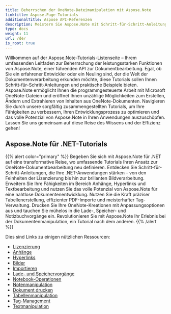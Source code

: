 ```yaml
---
title: Beherrschen der OneNote-Dateimanipulation mit Aspose.Note
linktitle: Aspose.Page-Tutorials
additionalTitle: Aspose API-Referenzen
description: Meistern Sie Aspose.Note mit Schritt-für-Schritt-Anleitungen! Erfahren Sie, wie Sie OneNote-Dateien programmgesteuert bearbeiten, um eine effiziente Dokumentenverarbeitung zu ermöglichen.
type: docs
weight: 11
url: /de/
is_root: true
---
```


Willkommen auf der Aspose.Note-Tutorials-Listenseite – Ihrem umfassenden Leitfaden zur Beherrschung der leistungsstarken Funktionen von Aspose.Note, einer führenden API zur Dokumentbearbeitung. Egal, ob Sie ein erfahrener Entwickler oder ein Neuling sind, der die Welt der Dokumentenverarbeitung erkunden möchte, diese Tutorials sollen Ihnen Schritt-für-Schritt-Anleitungen und praktische Beispiele bieten. Aspose.Note ermöglicht Ihnen die programmgesteuerte Arbeit mit Microsoft OneNote-Dateien und eröffnet Ihnen unzählige Möglichkeiten zum Erstellen, Ändern und Extrahieren von Inhalten aus OneNote-Dokumenten. Navigieren Sie durch unsere sorgfältig zusammengestellten Tutorials, um Ihre Fähigkeiten zu verbessern, Ihren Entwicklungsprozess zu optimieren und das volle Potenzial von Aspose.Note in Ihren Anwendungen auszuschöpfen. Lassen Sie uns gemeinsam auf diese Reise des Wissens und der Effizienz gehen!

## Aspose.Note für .NET-Tutorials
{{% alert color="primary" %}}
Begeben Sie sich mit Aspose.Note für .NET auf eine transformative Reise, wo umfassende Tutorials Ihren Ansatz zur OneNote-Dokumentbearbeitung neu definieren. Entdecken Sie Schritt-für-Schritt-Anleitungen, die Ihre .NET-Anwendungen stärken – von den Feinheiten der Lizenzierung bis hin zur brillanten Bildverarbeitung. Erweitern Sie Ihre Fähigkeiten im Bereich Anhänge, Hyperlinks und Textbearbeitung und nutzen Sie das volle Potenzial von Aspose.Note für eine nahtlose Dokumentenentwicklung. Nutzen Sie die Kraft präziser Tabellenerstellung, effizienter PDF-Importe und meisterhafter Tag-Verwaltung. Drucken Sie Ihre OneNote-Kreationen mit Anpassungsoptionen aus und tauchen Sie mühelos in die Lade-, Speicher- und Notizbuchvorgänge ein. Revolutionieren Sie mit Aspose.Note Ihr Erlebnis bei der Dokumentenmanipulation, ein Tutorial nach dem anderen.
{{% /alert %}}

Dies sind Links zu einigen nützlichen Ressourcen:
 
- [Lizenzierung](./net/licensing/)
- [Anhänge](./net/attachments/)
- [Hyperlinks](./net/hyperlinks/)
- [Bilder](./net/images/)
- [Importieren](./net/import/)
- [Lade- und Speichervorgänge](./net/loading-and-saving-operations/)
- [Notebook-Operationen](./net/notebook-operations/)
- [Notenmanipulation](./net/note-manipulation/)
- [Dokument drucken](./net/printing-document/)
- [Tabellenmanipulation](./net/table-manipulation/)
- [Tag-Management](./net/tag-management/)
- [Textmanipulation](./net/text-manipulation/)

